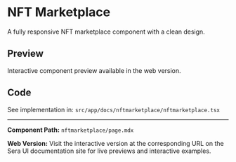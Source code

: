 # NFT Marketplace 
A fully responsive NFT marketplace component with a clean design.

## Preview

Interactive component preview available in the web version.

## Code

See implementation in: `src/app/docs/nftmarketplace/nftmarketplace.tsx`

---

**Component Path:** `nftmarketplace/page.mdx`

**Web Version:** Visit the interactive version at the corresponding URL on the Sera UI documentation site for live previews and interactive examples.
